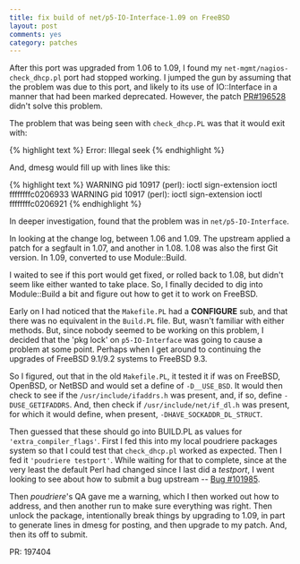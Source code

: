 ```yaml
---
title: fix build of net/p5-IO-Interface-1.09 on FreeBSD
layout: post
comments: yes
category: patches
---
```


After this port was upgraded from 1.06 to 1.09, I found my `net-mgmt/nagios-check_dhcp.pl` port had stopped working.  I
jumped the gun by assuming that the problem was due to this port, and likely to its use of IO::Interface in a manner that
had been marked deprecated.  However, the patch [PR#196528](https://bugs.freebsd.org/bugzilla/show_bug.cgi?id=196528)
didn't solve this problem.

The problem that was being seen with `check_dhcp.PL` was that it would exit with:

{% highlight text %}
Error: Illegal seek
{% endhighlight %}

And, dmesg would fill up with lines like this:

{% highlight text %}
WARNING pid 10917 (perl): ioctl sign-extension ioctl ffffffffc0206933
WARNING pid 10917 (perl): ioctl sign-extension ioctl ffffffffc0206921
{% endhighlight %}

In deeper investigation, found that the problem was in `net/p5-IO-Interface`.

In looking at the change log, between 1.06 and 1.09.  The upstream applied a patch for a segfault in 1.07, and another in
1.08.  1.08 was also the first Git version.  In 1.09, converted to use Module::Build.

I waited to see if this port would get fixed, or rolled back to 1.08, but didn't seem like either wanted to take place. So,
I finally decided to dig into Module::Build a bit and figure out how to get it to work on FreeBSD.

Early on I had noticed that the `Makefile.PL` had a **CONFIGURE** sub, and that there was no equivalent in the `Build.PL`
file.  But, wasn't familiar with either methods.  But, since nobody seemed to be working on this problem, I decided that the
'pkg lock' on `p5-IO-Interface` was going to cause a problem at some point.  Perhaps when I get around to continuing the
upgrades of FreeBSD 9.1/9.2 systems to FreeBSD 9.3.

So I figured, out that in the old `Makefile.PL`, it tested it if was on FreeBSD, OpenBSD, or NetBSD and would set a define
of `-D__USE_BSD`.  It would then check to see if the `/usr/include/ifaddrs.h` was present, and, if so, define
`-DUSE_GETIFADDRS`.  And, then check if `/usr/include/net/if_dl.h` was present, for which it would define, when present,
`-DHAVE_SOCKADDR_DL_STRUCT`.

Then guessed that these should go into BUILD.PL as values for `'extra_compiler_flags'`.  First I fed this into my
local poudriere packages system so that I could test that `check_dhcp.pl` worked as expected.  Then I fed it
`'poudriere testport'`.  While waiting for that to complete, since at the very least the default Perl had changed since I
last did a *testport*, I went looking to see about how to submit a bug upstream -- [Bug #101985](https://rt.cpan.org/Public/Bug/Display.html?id=101985).

Then *poudriere*'s QA gave me a warning, which I then worked out how to address, and then another run to make sure
everything was right.  Then unlock the package, intentionally break things by upgrading to 1.09, in part to generate lines
in dmesg for posting, and then upgrade to my patch.  And, then its off to submit.

PR: 197404
